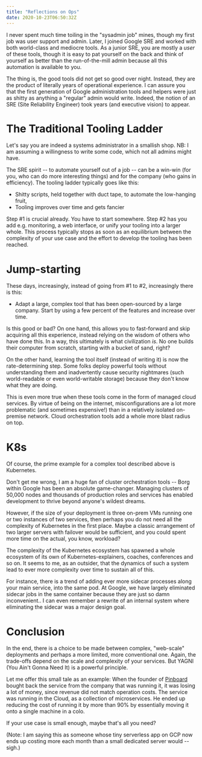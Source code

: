 ```yaml
---
title: "Reflections on Ops"
date: 2020-10-23T06:50:32Z
---
```


I never spent much time toiling in the "sysadmin job" mines, though my first
job was user support and admin. Later, I joined Google SRE and worked with
both world-class and mediocre tools. As a junior SRE, you are mostly a *user*
of these tools, though it is easy to pat yourself on the back and think of
yourself as better than the run-of-the-mill admin because all this automation
is available to you.

The thing is, the good tools did not get so good over night. Instead, they are
the product of literally years of operational experience. I can assure you
that the first generation of Google administration tools and helpers were just
as shitty as anything a "regular" admin would write. Indeed, the notion of an
SRE (Site Reliability Engineer) took years (and executive vision) to appear.

# The Traditional Tooling Ladder

Let's say you are indeed a systems administrator in a smallish shop. NB: I am
assuming a willingness to write some code, which not all admins might have.

The SRE spirit -- to automate yourself out of a job -- can be a win-win (for
you, who can do more interesting things) and for the company (who gains in
efficiency).  The tooling ladder typically goes like this:

 - Shitty scripts, held together with duct tape, to automate the low-hanging
   fruit,
 - Tooling improves over time and gets fancier

Step #1 is crucial already. You have to start somewhere. Step #2 has you add
e.g. monitoring, a web interface, or unify your tooling into a larger whole.
This process typically stops as soon as an equilibrium between the complexity
of your use case and the effort to develop the tooling has been reached.

# Jump-starting

These days, increasingly, instead of going from #1 to #2, increasingly there
is this:

 - Adapt a large, complex tool that has been open-sourced by a large company.
   Start by using a few percent of the features and increase over time.

Is this good or bad? On one hand, this allows you to fast-forward and skip
acquiring all this experience, instead relying on the wisdom of others who
have done this. In a way, this ultimately is what civilization *is*. No one
builds their computer from scratch, starting with a bucket of sand, right?

On the other hand, learning the tool itself (instead of writing it) is now the
rate-determining step. Some folks deploy powerful tools without understanding
them and inadvertently cause security nightmares (such world-readable or even
world-writable storage) because they don't know what they are doing.

This is even more true when these tools come in the form of managed cloud
services. By virtue of being on the internet, misconfigurations are a lot more
problematic (and sometimes expensive!) than in a relatively isolated
on-premise network. Cloud orchestration tools add a whole more blast radius on
top. 

# K8s

Of course, the prime example for a complex tool described above is Kubernetes.

Don't get me wrong, I am a huge fan of cluster orchestration tools -- Borg
within Google has been an absolute game-changer. Managing clusters of 50,000
nodes and thousands of production roles and services has enabled development
to thrive beyond anyone's wildest dreams.

However, if the size of your deployment is three on-prem VMs running one or
two instances of two services, then perhaps you do not need all the complexity
of Kubernetes in the first place. Maybe a classic arrangement of two larger
servers with failover would be sufficient, and you could spent more time on
the actual, you know, workload?

The complexity of the Kubernetes ecosystem has spawned a whole ecosystem of
its own of Kubernetes-explainers, coaches, conferences and so on. It seems to
me, as an outsider, that the dynamics of such a system lead to ever more
complexity over time to sustain all of this.

For instance, there is a trend of adding ever more sidecar processes along
your main service, into the same pod. At Google, we have largely eliminated
sidecar jobs in the same container because they are just so damn
inconvenient.. I can even remember a rewrite of an internal system where
eliminating the sidecar was a major design goal.

# Conclusion

In the end, there is a choice to be made between complex, "web-scale"
deployments and perhaps a more limited, more conventional one. Again, the
trade-offs depend on the scale and complexity of your services. But YAGNI (You
Ain't Gonna Need It) is a powerful principle.

Let me offer this small tale as an example: When the founder of [Pinboard]
bought back the service from the company that was running it, it was losing a
lot of money, since revenue did not match operation costs. The service was
running in the Cloud, as a collection of microservices. He ended up reducing
the cost of running it by more than 90% by essentially moving it onto a single
machine in a colo.

If your use case is small enough, maybe that's all you need?

(Note: I am saying this as someone whose tiny serverless app on GCP now ends
up costing more each month than a small dedicated server would -- sigh.)


[Pinboard]: https://pinboard.in/
